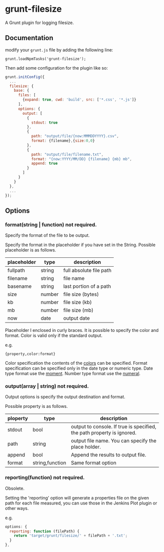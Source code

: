 # grunt-filesize

A Grunt plugin for logging filesize.

## Documentation
modify your `grunt.js` file by adding the following line:

```
grunt.loadNpmTasks('grunt-filesize');
```

Then add some configuration for the plugin like so:

```js
grunt.initConfig({
  ...
  filesize: {
    base: {
      files: [
        {expand: true, cwd: 'build', src: ['*.css', '*.js']}
      ],
      options: {
        output: [
          {
            stdout: true
          },
          {
            path: "output/file/{now:MMMDDYYYY}.csv",
            format: {filename},{size:0,0}
          },
          {
            path: "output/file/filename.txt",
            format: "{now:YYYY/MM/DD} {filename} {mb} mb",
            append: true
          }
        ]
      }
    }
  },
  ...
});
```

## Options

### format(string | function) not required.

Specify the format of the file to be output.

Specify the format in the placeholder if you have set in the String. Possible placeholder is as follows.

|placeholder |type   |description             |
|------------|-------|------------------------|
|fullpath    |string |full absolute file path |
|filename    |string |file name               |
|basename    |string |last portion of a path  |
|size        |number |file size (bytes)       |
|kb          |number |file size (kb)          |
|mb          |number |file size (mb)          |
|now         |date   |output date             |

Placeholder I enclosed in curly braces. It is possible to specify the color and format. Color is valid only if the standard output.

e.g.
```
{property,color:format}
```

Color specification the contents of the [colors](https://www.npmjs.com/package/colors) can be specified.
Format specification can be specified only in the date type or numeric type.
Date type format use the [moment](https://www.npmjs.com/package/moment).
Number type format use the [numeral](https://www.npmjs.com/package/numeral).

### output(array | string) not required.

Output options is specify the output destination and format.

Possible property is as follows.

|ploperty  |type            |description                                                            |
|----------|----------------|-----------------------------------------------------------------------|
|stdout    |bool            |output to console. If true is specified, the path property is ignored. |
|path      |string          |output file name. You can specify the place holder.                    |
|append    |bool            |Append the results to output file.                                     |
|format    |string,function |Same format option                                                     |

### reporting(function) not required.

Obsolete.

Setting the 'reporting' option will generate a properties file on the given path for each file measured, you can use those in the Jenkins Plot plugin or other ways.

e.g.

```js
options: {
  reporting: function (filePath) {
    return 'target/grunt/filesize/' + filePath + '.txt';
  }
},
```
